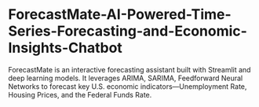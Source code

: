 # ForecastMate-AI-Powered-Time-Series-Forecasting-and-Economic-Insights-Chatbot
ForecastMate is an interactive forecasting assistant built with Streamlit and deep learning models. It leverages ARIMA, SARIMA, Feedforward Neural Networks to forecast key U.S. economic indicators—Unemployment Rate, Housing Prices, and the Federal Funds Rate. 
